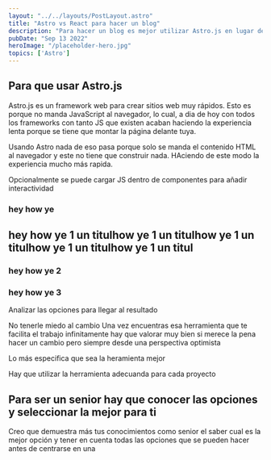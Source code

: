 ```yaml
---
layout: "../../layouts/PostLayout.astro"
title: "Astro vs React para hacer un blog"
description: "Para hacer un blog es mejor utilizar Astro.js en lugar de otro framework ya que este está centrado en mayormente contenido estáticos basados en contenidos."
pubDate: "Sep 13 2022"
heroImage: "/placeholder-hero.jpg"
topics: ['Astro']
---
```


## Para que usar Astro.js
Astro.js es un framework web para crear sitios web muy rápidos. Esto es porque no manda JavaScript al navegador, lo cual, a dia de hoy con todos los frameworks con tanto JS que existen acaban haciendo la experiencia lenta porque se tiene que montar la página delante tuya.

Usando Astro nada de eso pasa porque solo se manda el contenido HTML al navegador y este no tiene que construir nada. HAciendo de este modo la experiencia mucho más rapida. 

Opcionalmente se puede cargar JS dentro de componentes para añadir interactividad

### hey how ye

## hey how ye 1 un titulhow ye 1 un titulhow ye 1 un titulhow ye 1 un titulhow ye 1 un titul

### hey how ye 2
### hey how ye 3

Analizar las opciones para llegar al resultado

No tenerle miedo al cambio
    Una vez encuentras esa herramienta que te facilita el trabajo infinitamente hay que valorar 
    muy bien si merece la pena hacer un cambio pero siempre desde una perspectiva optimista

Lo más especifica que sea la heramienta mejor


Hay que utilizar la herramienta adecuanda para cada proyecto

## Para ser un senior hay que conocer las opciones y seleccionar la mejor para ti

Creo que demuestra más tus conocimientos como senior el saber cual es la mejor opción y tener en cuenta todas
las opciones que se pueden hacer antes de centrarse en una 
